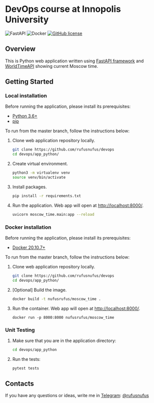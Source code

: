 # DevOps course at Innopolis University
![FastAPI](https://img.shields.io/badge/FastAPI-005571?style=for-the-badge&logo=fastapi)
![Docker](https://img.shields.io/badge/docker-%230db7ed.svg?style=for-the-badge&logo=docker&logoColor=white)
[![GitHub license](https://img.shields.io/badge/license-apache-blue.svg?style=for-the-badge)](https://github.com/rufusnufus/devops/blob/main/LICENSE.md)
## Overview

This is Python web application written using [FastAPI framework](https://fastapi.tiangolo.com) and [WorldTimeAPI](http://worldtimeapi.org) showing current Moscow time.

## Getting Started
### Local installation
Before running the application, please install its prerequisites:
* [Python 3.6+](https://www.python.org/downloads/)
* [pip](https://pip.pypa.io/en/stable/installation/)

To run from the master branch, follow the instructions below:
1. Clone web application repository locally.
    ```bash
    git clone https://github.com/rufusnufus/devops
    cd devops/app_python/
    ```
2. Create virtual environment.
    ```bash
    python3 -m virtualenv venv 
    source venv/bin/activate
    ```
3. Install packages.
    ```bash
    pip install -r requirements.txt
    ```
4. Run the application. Web app will open at [http://localhost:8000/](http://localhost:8000/).
    ```bash
    uvicorn moscow_time.main:app --reload
    ```


### Docker installation
Before running the application, please install its prerequisites:
* [Docker 20.10.7+](https://docs.docker.com/get-docker/)

To run from the master branch, follow the instructions below:
1. Clone web application repository locally.
    ```bash
    git clone https://github.com/rufusnufus/devops
    cd devops/app_python/
    ```
2. [Optional] Build the image.
    ```bash
    docker build -t nufusrufus/moscow_time .
   ```
3. Run the container. Web app will open at [http://localhost:8000/](http://localhost:8000/).
    ```
    docker run -p 8000:8000 nufusrufus/moscow_time
    ```

### Unit Testing
1. Make sure that you are in the application directory:
    ```bash
    cd devops/app_python
    ```
2. Run the tests:
    ```bash
    pytest tests
    ```

## Contacts
If you have any questions or ideas, write me in [Telegram](https://telegram.org): [@rufusnufus](https://t.me/rufusnufus/)
